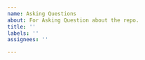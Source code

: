 ```yaml
---
name: Asking Questions
about: For Asking Question about the repo.
title: ''
labels: ''
assignees: ''

---
```



